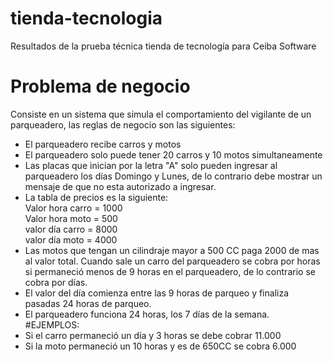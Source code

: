 # tienda-tecnologia 

Resultados de la prueba técnica tienda de tecnología para Ceiba Software

# Problema de negocio

Consiste en un sistema que simula el comportamiento del vigilante de un parqueadero, las reglas de negocio son las siguientes:

* El parqueadero recibe carros y motos 
* El parqueadero solo puede tener 20 carros y 10 motos simultaneamente
* Las placas que inician por la letra "A" solo pueden ingresar al parqueadero los días Domingo y Lunes, de lo contrario debe mostrar un mensaje de que no esta autorizado a ingresar.
* La tabla de precios es la siguiente:<br>
Valor hora carro = 1000<br>
Valor hora moto = 500<br>
valor día carro = 8000<br>
valor día moto = 4000<br>
* Las motos que tengan un cilindraje mayor a 500 CC paga 2000 de mas al valor total.
Cuando sale un carro del parqueadero se cobra por horas si permaneció menos de 9 horas en el parqueadero, de lo contrario se cobra por días.
* El valor del día comienza entre las 9 horas de parqueo y finaliza pasadas 24 horas de parqueo.
* El parqueadero funciona 24 horas, los 7 días de la semana.<br>
#EJEMPLOS: 
* Si el carro permaneció un día y 3 horas se debe cobrar 11.000
* Si la moto permaneció un 10 horas y es de 650CC se cobra 6.000
